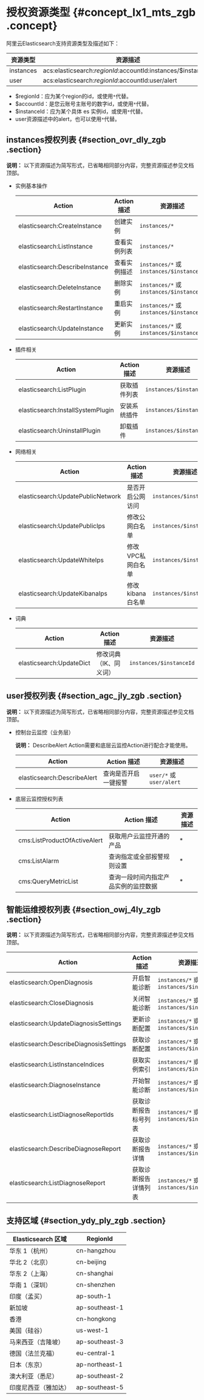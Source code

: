 # 授权资源类型 {#concept_lx1_mts_zgb .concept}

阿里云Elasticsearch支持资源类型及描述如下：

|资源类型|资源描述|
|----|----|
|instances|acs:elasticsearch:$regionId:$accountId:instances/$instanceId|
|user|acs:elasticsearch:$regionId:$accountId:user/alert|

-   $regionId：应为某个region的id，或使用`*`代替。
-   $accountId：是您云账号主账号的数字id，或使用`*`代替。
-   $instanceId：应为某个具体 es 实例id，或使用`*`代替。
-   user资源描述中的alert，也可以使用`*`代替。

## instances授权列表 {#section_ovr_dly_zgb .section}

**说明：** 以下资源描述为简写形式，已省略相同部分内容，完整资源描述参见文档顶部。

-   实例基本操作

    |Action|Action 描述|资源描述|
    |------|---------|----|
    |elasticsearch:CreateInstance|创建实例|`instances/*`|
    |elasticsearch:ListInstance|查看实例列表|`instances/*`|
    |elasticsearch:DescribeInstance|查看实例描述|`instances/*` 或 `instances/$instanceId`|
    |elasticsearch:DeleteInstance|删除实例|`instances/*` 或 `instances/$instanceId`|
    |elasticsearch:RestartInstance|重启实例|`instances/*` 或 `instances/$instanceId`|
    |elasticsearch:UpdateInstance|更新实例|`instances/*` 或 `instances/$instanceId`|

-   插件相关

    |Action|Action 描述|资源描述|
    |------|---------|----|
    |elasticsearch:ListPlugin|获取插件列表|`instances/$instanceId`|
    |elasticsearch:InstallSystemPlugin|安装系统插件|`instances/$instanceId`|
    |elasticsearch:UninstallPlugin|卸载插件|`instances/$instanceId`|

-   网络相关

    |Action|Action 描述|资源描述|
    |------|---------|----|
    |elasticsearch:UpdatePublicNetwork|是否开启公网访问|`instances/$instanceId`|
    |elasticsearch:UpdatePublicIps|修改公网白名单|`instances/$instanceId`|
    |elasticsearch:UpdateWhiteIps|修改VPC私网白名单|`instances/$instanceId`|
    |elasticsearch:UpdateKibanaIps|修改kibana白名单|`instances/$instanceId`|

-   词典

    |Action|Action 描述|资源描述|
    |------|---------|----|
    |elasticsearch:UpdateDict|修改词典（IK、同义词）|`instances/$instanceId`|


## user授权列表 {#section_agc_jly_zgb .section}

**说明：** 以下资源描述为简写形式，已省略相同部分内容，完整资源描述参见文档顶部。

-   控制台云监控（业务层）

    **说明：** DescribeAlert Action需要和底层云监控Action进行配合才能使用。

    |Action|Action 描述|资源描述|
    |------|---------|----|
    |elasticsearch:DescribeAlert|查询是否开启一键报警|`user/*` 或 `user/alert`|

-   底层云监控授权列表

    |Action|Action 描述|资源描述|
    |------|---------|----|
    |cms:ListProductOfActiveAlert|获取用户云监控开通的产品|\*|
    |cms:ListAlarm|查询指定或全部报警规则设置|\*|
    |cms:QueryMetricList|查询一段时间内指定产品实例的监控数据|\*|


## 智能运维授权列表 {#section_owj_4ly_zgb .section}

**说明：** 以下资源描述为简写形式，已省略相同部分内容，完整资源描述参见文档顶部。

|Action|Action 描述|资源描述|
|------|---------|----|
|elasticsearch:OpenDiagnosis|开启智能诊断|`instances/*` 或 `instances/$instanceId`|
|elasticsearch:CloseDiagnosis|关闭智能诊断|`instances/*` 或 `instances/$instanceId`|
|elasticsearch:UpdateDiagnosisSettings|更新诊断配置|`instances/*` 或 `instances/$instanceId`|
|elasticsearch:DescribeDiagnosisSettings|获取诊断配置|`instances/*` 或 `instances/$instanceId`|
|elasticsearch:ListInstanceIndices|获取实例索引|`instances/*` 或 `instances/$instanceId`|
|elasticsearch:DiagnoseInstance|开始智能诊断|`instances/*` 或 `instances/$instanceId`|
|elasticsearch:ListDiagnoseReportIds|获取诊断报告标号列表|`instances/*` 或 `instances/$instanceId`|
|elasticsearch:DescribeDiagnoseReport|获取诊断报告详情|`instances/*` 或 `instances/$instanceId`|
|elasticsearch:ListDiagnoseReport|获取诊断报告详情列表|`instances/*` 或 `instances/$instanceId`|

## 支持区域 {#section_ydy_ply_zgb .section}

|Elasticsearch 区域|RegionId|
|----------------|--------|
|华东 1（杭州）|cn-hangzhou|
|华北 2（北京）|cn-beijing|
|华东 2（上海）|cn-shanghai|
|华南 1（深圳）|cn-shenzhen|
|印度（孟买）|ap-south-1|
|新加坡|ap-southeast-1|
|香港|cn-hongkong|
|美国（硅谷）|us-west-1|
|马来西亚（吉隆坡）|ap-southeast-3|
|德国（法兰克福）|eu-central-1|
|日本（东京）|ap-northeast-1|
|澳大利亚（悉尼）|ap-southeast-2|
|印度尼西亚（雅加达）|ap-southeast-5|

